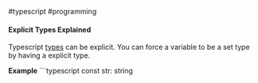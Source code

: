 #typescript #programming

#### Explicit Types Explained
Typescript [types](types.md) can be explicit.  You can force a variable to be a set type by having a explicit type.

**Example** ```typescript
const str: string
```

